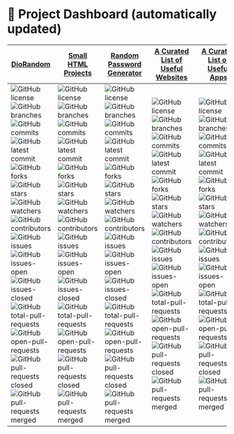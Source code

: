 # 📁 Project Dashboard (automatically updated)

| [DioRandom](https://github.com/ChampyTech/diorandom)                                                                                                                                                                                                                                                                                                                                                                                                                                                                                                                                                                                                                                                                                                                                                                                                                                                                                                                                                                                                                                                                                                                                                                                                                                                                            | [Small HTML Projects](https://github.com/ChampyTech/small-html-projects)                                                                                                                                                                                                                                                                                                                                                                                                                                                                                                                                                                                                                                                                                                                                                                                                                                                                                                                                                                                                                                                                                                                                                                                                                                                                                                                                                                                                              | [Random Password Generator](https://github.com/ChampyTech/random-password-generator)                                                                                                                                                                                                                                                                                                                                                                                                                                                                                                                                                                                                                                                                                                                                                                                                                                                                                                                                                                                                                                                                                                                                                                                                                                                                                                                                                                                                                                                                                            | [A Curated List of Useful Websites](https://github.com/ChampyTech/useful-websites)                                                                                                                                                                                                                                                                                                                                                                                                                                                                                                                                                                                                                                                                                                                                                                                                                                                                                                                                                                                                                                                                                                                                                                                                                                       | [A Curated List of Useful Apps](https://github.com/ChampyTech/useful-apps)                                                                                                                                                                                                                                                                                                                                                                                                                                                                                                                                                                                                                                                                                                                                                                                                                                                                                                                                                                                                                                                                                                                                                                                       | [Windows CMD Simulator](https://github.com/ChampyTech/windows-cmd-simulator)                                                                                                                                                                                                                                                                                                                                                                                                                                                                                                                                                                                                                                                                                                                                                                                                                                                                                                                                                                                                                                                                                                                                                                                                                                                                                                                                                                                                                                        |
| ------------------------------------------------------------------------------------------------------------------------------------------------------------------------------------------------------------------------------------------------------------------------------------------------------------------------------------------------------------------------------------------------------------------------------------------------------------------------------------------------------------------------------------------------------------------------------------------------------------------------------------------------------------------------------------------------------------------------------------------------------------------------------------------------------------------------------------------------------------------------------------------------------------------------------------------------------------------------------------------------------------------------------------------------------------------------------------------------------------------------------------------------------------------------------------------------------------------------------------------------------------------------------------------------------------------------------- | ------------------------------------------------------------------------------------------------------------------------------------------------------------------------------------------------------------------------------------------------------------------------------------------------------------------------------------------------------------------------------------------------------------------------------------------------------------------------------------------------------------------------------------------------------------------------------------------------------------------------------------------------------------------------------------------------------------------------------------------------------------------------------------------------------------------------------------------------------------------------------------------------------------------------------------------------------------------------------------------------------------------------------------------------------------------------------------------------------------------------------------------------------------------------------------------------------------------------------------------------------------------------------------------------------------------------------------------------------------------------------------------------------------------------------------------------------------------------------------- | ------------------------------------------------------------------------------------------------------------------------------------------------------------------------------------------------------------------------------------------------------------------------------------------------------------------------------------------------------------------------------------------------------------------------------------------------------------------------------------------------------------------------------------------------------------------------------------------------------------------------------------------------------------------------------------------------------------------------------------------------------------------------------------------------------------------------------------------------------------------------------------------------------------------------------------------------------------------------------------------------------------------------------------------------------------------------------------------------------------------------------------------------------------------------------------------------------------------------------------------------------------------------------------------------------------------------------------------------------------------------------------------------------------------------------------------------------------------------------------------------------------------------------------------------------------------------------- | ------------------------------------------------------------------------------------------------------------------------------------------------------------------------------------------------------------------------------------------------------------------------------------------------------------------------------------------------------------------------------------------------------------------------------------------------------------------------------------------------------------------------------------------------------------------------------------------------------------------------------------------------------------------------------------------------------------------------------------------------------------------------------------------------------------------------------------------------------------------------------------------------------------------------------------------------------------------------------------------------------------------------------------------------------------------------------------------------------------------------------------------------------------------------------------------------------------------------------------------------------------------------------------------------------------------------ | ---------------------------------------------------------------------------------------------------------------------------------------------------------------------------------------------------------------------------------------------------------------------------------------------------------------------------------------------------------------------------------------------------------------------------------------------------------------------------------------------------------------------------------------------------------------------------------------------------------------------------------------------------------------------------------------------------------------------------------------------------------------------------------------------------------------------------------------------------------------------------------------------------------------------------------------------------------------------------------------------------------------------------------------------------------------------------------------------------------------------------------------------------------------------------------------------------------------------------------------------------------------- | ------------------------------------------------------------------------------------------------------------------------------------------------------------------------------------------------------------------------------------------------------------------------------------------------------------------------------------------------------------------------------------------------------------------------------------------------------------------------------------------------------------------------------------------------------------------------------------------------------------------------------------------------------------------------------------------------------------------------------------------------------------------------------------------------------------------------------------------------------------------------------------------------------------------------------------------------------------------------------------------------------------------------------------------------------------------------------------------------------------------------------------------------------------------------------------------------------------------------------------------------------------------------------------------------------------------------------------------------------------------------------------------------------------------------------------------------------------------------------------------------------------------- |
| ![GitHub license](https://badgen.net/github/license/ChampyTech/diorandom) <br> ![GitHub branches](https://badgen.net/github/branches/ChampyTech/diorandom) <br> ![GitHub commits](https://badgen.net/github/commits/ChampyTech/diorandom) <br> ![GitHub latest commit](https://badgen.net/github/last-commit/ChampyTech/diorandom?color=blue) <br> ![GitHub forks](https://badgen.net/github/forks/ChampyTech/diorandom/) <br> ![GitHub stars](https://badgen.net/github/stars/ChampyTech/diorandom) <br> ![GitHub watchers](https://badgen.net/github/watchers/ChampyTech/diorandom/) <br> ![GitHub contributors](https://badgen.net/github/contributors/ChampyTech/diorandom) <br> ![GitHub issues](https://badgen.net/github/issues/ChampyTech/diorandom/) <br> ![GitHub issues-open](https://badgen.net/github/open-issues/ChampyTech/diorandom) <br> ![GitHub issues-closed](https://badgen.net/github/closed-issues/ChampyTech/diorandom) <br> ![GitHub total-pull-requests](https://badgen.net/github/prs/ChampyTech/diorandom) <br> ![GitHub open-pull-requests](https://badgen.net/github/open-prs/ChampyTech/diorandom) <br> ![GitHub pull-requests closed](https://badgen.net/github/closed-prs/ChampyTech/diorandom) <br> ![GitHub pull-requests merged](https://badgen.net/github/merged-prs/ChampyTech/diorandom) | ![GitHub license](https://badgen.net/github/license/ChampyTech/small-html-projects) <br> ![GitHub branches](https://badgen.net/github/branches/ChampyTech/small-html-projects) <br> ![GitHub commits](https://badgen.net/github/commits/ChampyTech/small-html-projects) <br> ![GitHub latest commit](https://badgen.net/github/last-commit/ChampyTech/small-html-projects?color=blue) <br> ![GitHub forks](https://badgen.net/github/forks/ChampyTech/small-html-projects/) <br> ![GitHub stars](https://badgen.net/github/stars/ChampyTech/small-html-projects) <br> ![GitHub watchers](https://badgen.net/github/watchers/ChampyTech/small-html-projects/) <br> ![GitHub contributors](https://badgen.net/github/contributors/ChampyTech/small-html-projects) <br> ![GitHub issues](https://badgen.net/github/issues/ChampyTech/small-html-projects/) <br> ![GitHub issues-open](https://badgen.net/github/open-issues/ChampyTech/small-html-projects) <br> ![GitHub issues-closed](https://badgen.net/github/closed-issues/ChampyTech/small-html-projects) <br> ![GitHub total-pull-requests](https://badgen.net/github/prs/ChampyTech/small-html-projects) <br> ![GitHub open-pull-requests](https://badgen.net/github/open-prs/ChampyTech/small-html-projects) <br> ![GitHub pull-requests closed](https://badgen.net/github/closed-prs/ChampyTech/small-html-projects) <br> ![GitHub pull-requests merged](https://badgen.net/github/merged-prs/ChampyTech/small-html-projects) | ![GitHub license](https://badgen.net/github/license/ChampyTech/random-password-generator) <br> ![GitHub branches](https://badgen.net/github/branches/ChampyTech/random-password-generator) <br> ![GitHub commits](https://badgen.net/github/commits/ChampyTech/random-password-generator) <br> ![GitHub latest commit](https://badgen.net/github/last-commit/ChampyTech/random-password-generator?color=blue) <br> ![GitHub forks](https://badgen.net/github/forks/ChampyTech/random-password-generator/) <br> ![GitHub stars](https://badgen.net/github/stars/ChampyTech/random-password-generator) <br> ![GitHub watchers](https://badgen.net/github/watchers/ChampyTech/random-password-generator/) <br> ![GitHub contributors](https://badgen.net/github/contributors/ChampyTech/random-password-generator) <br> ![GitHub issues](https://badgen.net/github/issues/ChampyTech/random-password-generator/) <br> ![GitHub issues-open](https://badgen.net/github/open-issues/ChampyTech/random-password-generator) <br> ![GitHub issues-closed](https://badgen.net/github/closed-issues/ChampyTech/random-password-generator) <br> ![GitHub total-pull-requests](https://badgen.net/github/prs/ChampyTech/random-password-generator) <br> ![GitHub open-pull-requests](https://badgen.net/github/open-prs/ChampyTech/random-password-generator) <br> ![GitHub pull-requests closed](https://badgen.net/github/closed-prs/ChampyTech/random-password-generator) <br> ![GitHub pull-requests merged](https://badgen.net/github/merged-prs/ChampyTech/random-password-generator) | ![GitHub license](https://badgen.net/github/license/ChampyTech/useful-websites) <br> ![GitHub branches](https://badgen.net/github/branches/ChampyTech/useful-websites) <br> ![GitHub commits](https://badgen.net/github/commits/ChampyTech/useful-websites) <br> ![GitHub latest commit](https://badgen.net/github/last-commit/ChampyTech/useful-websites?color=blue) <br> ![GitHub forks](https://badgen.net/github/forks/ChampyTech/useful-websites/) <br> ![GitHub stars](https://badgen.net/github/stars/ChampyTech/useful-websites) <br> ![GitHub watchers](https://badgen.net/github/watchers/ChampyTech/useful-websites/) <br> ![GitHub contributors](https://badgen.net/github/contributors/ChampyTech/useful-websites) <br> ![GitHub issues](https://badgen.net/github/issues/ChampyTech/useful-websites/) <br> ![GitHub issues-open](https://badgen.net/github/open-issues/ChampyTech/useful-websites) <br> ![GitHub total-pull-requests](https://badgen.net/github/prs/ChampyTech/useful-websites) <br> ![GitHub open-pull-requests](https://badgen.net/github/open-prs/ChampyTech/useful-websites) <br> ![GitHub pull-requests closed](https://badgen.net/github/closed-prs/ChampyTech/useful-websites) <br> ![GitHub pull-requests merged](https://badgen.net/github/merged-prs/ChampyTech/useful-websites) | ![GitHub license](https://badgen.net/github/license/ChampyTech/useful-apps) <br> ![GitHub branches](https://badgen.net/github/branches/ChampyTech/useful-apps) <br> ![GitHub commits](https://badgen.net/github/commits/ChampyTech/useful-apps) <br> ![GitHub latest commit](https://badgen.net/github/last-commit/ChampyTech/useful-apps?color=blue) <br> ![GitHub forks](https://badgen.net/github/forks/ChampyTech/useful-apps/) <br> ![GitHub stars](https://badgen.net/github/stars/ChampyTech/useful-apps) <br> ![GitHub watchers](https://badgen.net/github/watchers/ChampyTech/useful-apps/) <br> ![GitHub contributors](https://badgen.net/github/contributors/ChampyTech/useful-apps) <br> ![GitHub issues](https://badgen.net/github/issues/ChampyTech/useful-apps/) <br> ![GitHub issues-open](https://badgen.net/github/open-issues/ChampyTech/useful-apps) <br> ![GitHub total-pull-requests](https://badgen.net/github/prs/ChampyTech/useful-apps) <br> ![GitHub open-pull-requests](https://badgen.net/github/open-prs/ChampyTech/useful-apps) <br> ![GitHub pull-requests closed](https://badgen.net/github/closed-prs/ChampyTech/useful-apps) <br> ![GitHub pull-requests merged](https://badgen.net/github/merged-prs/ChampyTech/useful-apps) | ![GitHub license](https://badgen.net/github/license/ChampyTech/windows-cmd-simulator) <br> ![GitHub branches](https://badgen.net/github/branches/ChampyTech/windows-cmd-simulator) <br> ![GitHub commits](https://badgen.net/github/commits/ChampyTech/windows-cmd-simulator) <br> ![GitHub latest commit](https://badgen.net/github/last-commit/ChampyTech/windows-cmd-simulator?color=blue) <br> ![GitHub forks](https://badgen.net/github/forks/ChampyTech/windows-cmd-simulator/) <br> ![GitHub stars](https://badgen.net/github/stars/ChampyTech/windows-cmd-simulator) <br> ![GitHub watchers](https://badgen.net/github/watchers/ChampyTech/windows-cmd-simulator/) <br> ![GitHub contributors](https://badgen.net/github/contributors/ChampyTech/windows-cmd-simulator) <br> ![GitHub issues](https://badgen.net/github/issues/ChampyTech/windows-cmd-simulator/) <br> ![GitHub issues-open](https://badgen.net/github/open-issues/ChampyTech/windows-cmd-simulator) <br> ![GitHub issues-closed](https://badgen.net/github/closed-issues/ChampyTech/windows-cmd-simulator) <br> ![GitHub total-pull-requests](https://badgen.net/github/prs/ChampyTech/windows-cmd-simulator) <br> ![GitHub open-pull-requests](https://badgen.net/github/open-prs/ChampyTech/windows-cmd-simulator) <br> ![GitHub pull-requests closed](https://badgen.net/github/closed-prs/ChampyTech/windows-cmd-simulator) <br> ![GitHub pull-requests merged](https://badgen.net/github/merged-prs/ChampyTech/windows-cmd-simulator) |

<!-- No <br> version -->
<!-- ![GitHub license](https://badgen.net/github/license/ChampyTech/small-html-projects) ![GitHub branches](https://badgen.net/github/branches/ChampyTech/small-html-projects) ![GitHub commits](https://badgen.net/github/commits/ChampyTech/small-html-projects) ![GitHub latest commit](https://badgen.net/github/last-commit/ChampyTech/small-html-projects) ![GitHub forks](https://badgen.net/github/forks/ChampyTech/small-html-projects/) ![GitHub stars](https://badgen.net/github/stars/ChampyTech/small-html-projects) ![GitHub watchers](https://badgen.net/github/watchers/ChampyTech/small-html-projects/) ![GitHub contributors](https://badgen.net/github/contributors/ChampyTech/small-html-projects) ![GitHub issues](https://badgen.net/github/issues/ChampyTech/small-html-projects/) ![GitHub issues-open](https://badgen.net/github/open-issues/ChampyTech/small-html-projects) ![Percentage of issues still open](http://isitmaintained.com/badge/open/ChampyTech/small-html-projects.svg) ![GitHub issues-closed](https://badgen.net/github/closed-issues/ChampyTech/small-html-projects) ![GitHub total-pull-requests](https://badgen.net/github/prs/ChampyTech/small-html-projects) ![GitHub open-pull-requests](https://badgen.net/github/open-prs/ChampyTech/small-html-projects) ![GitHub pull-requests closed](https://badgen.net/github/closed-prs/ChampyTech/small-html-projects) ![GitHub pull-requests merged](https://badgen.net/github/merged-prs/ChampyTech/small-html-projects) -->


<!-- <br> version -->
<!-- ![GitHub license](https://badgen.net/github/license/ChampyTech/small-html-projects) <br> ![GitHub branches](https://badgen.net/github/branches/ChampyTech/small-html-projects) <br> ![GitHub commits](https://badgen.net/github/commits/ChampyTech/small-html-projects) <br> ![GitHub latest commit](https://badgen.net/github/last-commit/ChampyTech/small-html-projects) <br> ![GitHub forks](https://badgen.net/github/forks/ChampyTech/small-html-projects/) <br> ![GitHub stars](https://badgen.net/github/stars/ChampyTech/small-html-projects) <br> ![GitHub watchers](https://badgen.net/github/watchers/ChampyTech/small-html-projects/) <br> ![GitHub contributors](https://badgen.net/github/contributors/ChampyTech/small-html-projects) <br> ![GitHub issues](https://badgen.net/github/issues/ChampyTech/small-html-projects/) <br> ![GitHub issues-open](https://badgen.net/github/open-issues/ChampyTech/small-html-projects) <br> ![Percentage of issues still open](http://isitmaintained.com/badge/open/ChampyTech/small-html-projects.svg) <br> ![GitHub issues-closed](https://badgen.net/github/closed-issues/ChampyTech/small-html-projects) <br> ![GitHub total-pull-requests](https://badgen.net/github/prs/ChampyTech/small-html-projects) <br> ![GitHub open-pull-requests](https://badgen.net/github/open-prs/ChampyTech/small-html-projects) <br> ![GitHub pull-requests closed](https://badgen.net/github/closed-prs/ChampyTech/small-html-projects) <br> ![GitHub pull-requests merged](https://badgen.net/github/merged-prs/ChampyTech/small-html-projects) -->

